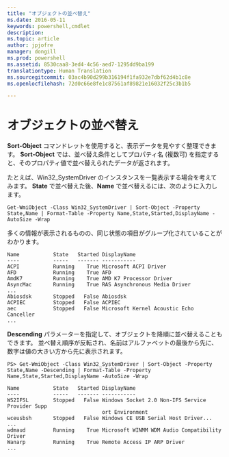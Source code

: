 ```yaml
---
title: "オブジェクトの並べ替え"
ms.date: 2016-05-11
keywords: powershell,cmdlet
description: 
ms.topic: article
author: jpjofre
manager: dongill
ms.prod: powershell
ms.assetid: 8530caa8-3ed4-4c56-aed7-1295dd9ba199
translationtype: Human Translation
ms.sourcegitcommit: 03ac4b90d299b316194f1fa932e7dbf62d4b1c8e
ms.openlocfilehash: 72d0c66e8fe1c87561af89821e16032f25c3b1b5

---
```


# オブジェクトの並べ替え
**Sort\-Object** コマンドレットを使用すると、表示データを見やすく整理できます。 **Sort\-Object** では、並べ替え条件としてプロパティ名 (複数可) を指定すると、そのプロパティ値で並べ替えられたデータが返されます。

たとえば、Win32\_SystemDriver のインスタンスを一覧表示する場合を考えてみます。 **State** で並べ替えた後、**Name** で並べ替えるには、次のように入力します。

```
Get-WmiObject -Class Win32_SystemDriver | Sort-Object -Property State,Name | Format-Table -Property Name,State,Started,DisplayName -AutoSize -Wrap
```

多くの情報が表示されるものの、同じ状態の項目がグループ化されていることがわかります。

```
Name           State   Started DisplayName
----           -----   ------- -----------
ACPI           Running    True Microsoft ACPI Driver
AFD            Running    True AFD
AmdK7          Running    True AMD K7 Processor Driver
AsyncMac       Running    True RAS Asynchronous Media Driver
...
Abiosdsk       Stopped   False Abiosdsk
ACPIEC         Stopped   False ACPIEC
aec            Stopped   False Microsoft Kernel Acoustic Echo Canceller
...
```

**Descending** パラメーターを指定して、オブジェクトを降順に並べ替えることもできます。 並べ替え順序が反転され、名前はアルファベットの最後から先に、数字は値の大きい方から先に表示されます。

```
PS> Get-WmiObject -Class Win32_SystemDriver | Sort-Object -Property State,Name -Descending | Format-Table -Property Name,State,Started,DisplayName -AutoSize -Wrap

Name           State   Started DisplayName
----           -----   ------- -----------
WS2IFSL        Stopped   False Windows Socket 2.0 Non-IFS Service Provider Supp
                               ort Environment
wceusbsh       Stopped   False Windows CE USB Serial Host Driver...
...
wdmaud         Running    True Microsoft WINMM WDM Audio Compatibility Driver
Wanarp         Running    True Remote Access IP ARP Driver
...
```




<!--HONumber=Jun16_HO4-->


